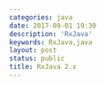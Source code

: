```yaml
---
categories: java
date: 2017-09-01 19:30
description: 'RxJava'
keywords: RxJava,java
layout: post
status: public
title: RxJava 2.x
---
```



